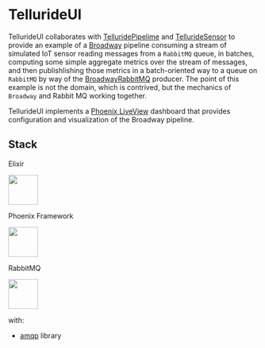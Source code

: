 # TellurideUI

TellurideUI collaborates with [TelluridePipelime](https://github.com/brsg/telluride_pipeline) and [TellurideSensor](https://github.com/brsg/telluride_sensor) to provide an example of a [Broadway](https://github.com/dashbitco/broadway) pipeline consuming a stream of simulated IoT sensor reading messages from a `RabbitMQ` queue, in batches, computing some simple aggregate metrics over the stream of messages, and then publishlishing those metrics in a batch-oriented way to a queue on `RabbitMQ` by way of the [BroadwayRabbitMQ](https://github.com/dashbitco/broadway_rabbitmq) producer.  The point of this example is not the domain, which is contrived, but the mechanics of `Broadway` and Rabbit MQ working together.

TellurideUI implements a [Phoenix LiveView](https://github.com/phoenixframework/phoenix_live_view) dashboard that provides configuration and visualization of the Broadway pipeline.

## Stack

Elixir

<img src="https://elixir-lang.org/images/logo/logo.png" height="60" />

Phoenix Framework

<img src="https://hexdocs.pm/phoenix/assets/logo.png" height="60" />

RabbitMQ

<img src="https://avatars.githubusercontent.com/u/96669?s=200&v=4" height="60" />

with:
* [amqp](https://github.com/pma/amqp) library
